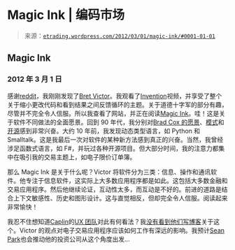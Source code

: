 <!--yml

分类：未分类

日期：2024-05-12 19:34:31

-->

# Magic Ink | 编码市场

> 来源：[`etrading.wordpress.com/2012/03/01/magic-ink/#0001-01-01`](https://etrading.wordpress.com/2012/03/01/magic-ink/#0001-01-01)

## Magic Ink

### 2012 年 3 月 1 日

感谢[reddit](http://www.reddit.com)，我刚刚发现了[Bret Victor](http://worrydream.com)。我观看了[Invention](http://vimeo.com/36579366)视频，并享受了整个关于缩小更改代码和看到结果之间反馈循环的主题。关于道德十字军的部分有趣，尽管并不完全令人信服。所以我查看了网站，并正在阅读[Magic Ink](http://worrydream.com/MagicInk/)。哇！这是关于软件不同做法的全面愿景。回到 90 年代，我分别对[Brad Cox 的愿景](http://virtualschool.edu/cox/pub/PSIR/)、[模式](http://en.wikipedia.org/wiki/Design_Patterns)和[开源](http://en.wikipedia.org/wiki/The_Cathedral_and_the_Bazaar)感到非常兴奋。大约 10 年前，我发现动态类型语言，如 Python 和 Smalltalk。这是我最后一次对软件的某种新方法感到真正的兴奋。当然，我曾经涉足函数式语言，如 F#，并玩过各种开源项目。但大部分时间，我的注意力都集中在吸引我的交易主题上，如电子限价订单簿。

那么 Magic Ink 是关于什么呢？Victor 将软件分为三类：信息、操作和通讯软件。他专注于信息软件，这实际上大多数应用程序都是如此。这包括大多数金融和交易应用程序。然后他继续论证，互动性太多，而互动是不好的。前进的道路是结合上下文敏感性、历史和图形设计。这与直觉相反，但却完全令人信服。阅读起来非常愉快！

我忍不住想知道[Caplin](http://www.caplin.com)的[UX 团队](http://blog.caplin.com/author/duncanbcaplincom/)对此有何看法？我[没有看到他们写博客](http://blog.caplin.com/)关于这个。Victor 的观点对电子交易应用程序应该如何工作有深远的影响。我预计[Sean Park](http://www.parkparadigm.com)也会推动他的投资公司从这个角度出发…
